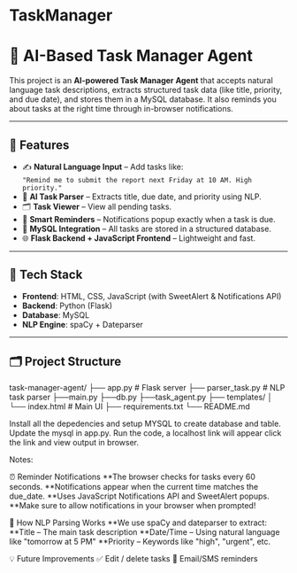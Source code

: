# TaskManager

# 🧠 AI-Based Task Manager Agent

This project is an **AI-powered Task Manager Agent** that accepts natural language task descriptions, extracts structured task data (like title, priority, and due date), and stores them in a MySQL database. It also reminds you about tasks at the right time through in-browser notifications.

---

## 🚀 Features

- ✍️ **Natural Language Input** – Add tasks like:  
  `"Remind me to submit the report next Friday at 10 AM. High priority."`
- 🧠 **AI Task Parser** – Extracts title, due date, and priority using NLP.
- 🗂️ **Task Viewer** – View all pending tasks.
- 🔔 **Smart Reminders** – Notifications popup exactly when a task is due.
- 🧱 **MySQL Integration** – All tasks are stored in a structured database.
- 🌐 **Flask Backend + JavaScript Frontend** – Lightweight and fast.

---

## 🧰 Tech Stack

- **Frontend**: HTML, CSS, JavaScript (with SweetAlert & Notifications API)
- **Backend**: Python (Flask)
- **Database**: MySQL
- **NLP Engine**: spaCy + Dateparser

---

## 🗂️ Project Structure
task-manager-agent/
├── app.py # Flask server
├── parser_task.py # NLP task parser
├──main.py
├──db.py
├──task_agent.py
├── templates/
│ └── index.html # Main UI
├── requirements.txt
└── README.md

Install all the depedencies and setup MYSQL to create database and table. Update the mysql in app.py. Run the code, a localhost link will appear click the link and view output in browser.

Notes:

⏰ Reminder Notifications
**The browser checks for tasks every 60 seconds.
**Notifications appear when the current time matches the due_date.
**Uses JavaScript Notifications API and SweetAlert popups.
**Make sure to allow notifications in your browser when prompted!

🧠 How NLP Parsing Works
**We use spaCy and dateparser to extract:
**Title – The main task description
**Date/Time – Using natural language like "tomorrow at 5 PM"
**Priority – Keywords like "high", "urgent", etc.

💡 Future Improvements
✅ Edit / delete tasks
📧 Email/SMS reminders
